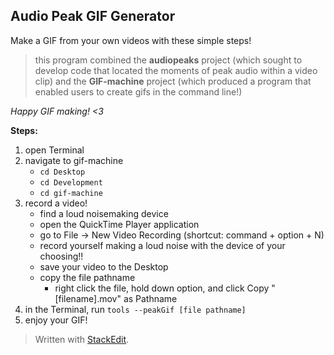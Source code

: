 ## Audio Peak GIF Generator

Make a GIF from your own videos with these simple steps!
> this program combined the **audiopeaks** project (which sought to develop code that located the moments of peak audio within a video clip) and the **GIF-machine** project (which produced a program that enabled users to create gifs in the command line!)

*Happy GIF making! <3*

**Steps:**
1. open Terminal 
2. navigate to gif-machine
	- `cd Desktop`
	- `cd Development`
	- `cd gif-machine`
3. record a video!
	- find a loud noisemaking device
	- open the QuickTime Player application
	- go to File -> New Video Recording (shortcut: command + option + N)
	- record yourself making a loud noise with the device of your choosing!!
	- save your video to the Desktop
	- copy the file pathname 
		- right click the file, hold down option, and click Copy "[filename].mov" as Pathname
4. in the Terminal, run `tools --peakGif [file pathname]`
5. enjoy your GIF!

> Written with [StackEdit](https://stackedit.io/).
<!--stackedit_data:
eyJoaXN0b3J5IjpbMTk5OTYxNTEwNCw0NDE0OTczODksMzk4MT
Q0MjU0LDE3NTk2MzU1MTAsMTk4NTQyODkwMiwtMjEyNDE1ODkx
NF19
-->